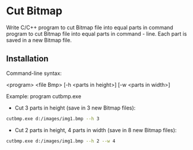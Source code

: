 # Cut Bitmap

Write C/C++ program to cut Bitmap file into equal parts in command program to cut Bitmap file into equal parts in command - line. Each part is saved in a new Bitmap file.

## Installation

Command-line syntax:

&lt;program&gt; &lt;file Bmp&gt; [-h &lt;parts in height&gt;] [-w &lt;parts in width&gt;]

Example: program cutbmp.exe

- Cut 3 parts in height (save in 3 new Bitmap files):

```bash
cutbmp.exe d:/images/img1.bmp --h 3
```

- Cut 2 parts in height, 4 parts in width (save in 8 new Bitmap files):

```bash
cutbmp.exe d:/images/img1.bmp --h 2 --w 4
```
